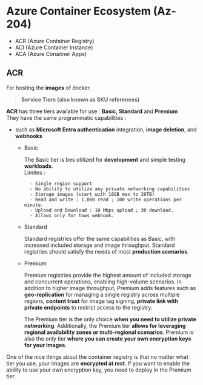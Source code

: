 # Azure Container Ecosystem (Az-204)

- ACR (Azure Container Registry)
- ACI (Azure Container Instance)
- ACA (Azure Conaitner Apps)

## ACR

For hosting the **images** of docker.

> **Service Tiers (also known as SKU references)**

**ACR** has three tiers available for use : **Basic, Standard** and **Premium**\
They have the same programmatic capabilities :
- such as **Microsoft Entra authentication** integration, **image deletion**, and **webhooks**

    - Basic

        The Basic tier is bes utilized for **development** and simple testing **workloads**.\
        Limites :

            - Single region support
            - No ability to utilize any private networking capabilities
            - Storage images (start with 10GB max to 20TB)
            - Read and write : 1,000 read ; 100 write operations per minute.
            - Upload and Download : 10 Mbps upload ; 30 download.
            - Allows only for tows webhook.

    - Standard

        Standard registries offer the same capabilities as Basic, with increased included storage and image throughput. Standard registries should satisfy the needs of most **production scenarios**.
    
    - Premium

        Premium registries provide the highest amount of included storage and concurrent operations, enabling high-volume scenarios. In addition to higher image throughput, Premium adds features such as **geo-replication** for managing a single registry across multiple regions, **content trust** for image tag signing, **private link with private endpoints** to restrict access to the registry.

        The Premium tier is the only choice **when you need to utilize private networking**. Additionally, the Premium tier **allows for leveraging regional availability zones or multi-regional scenarios**. Premium is also the only tier **where you can create your own encryption keys for your images**.

One of the nice things about the container registry is that no matter 
what tier you use, your images are **encrypted at rest**. If you want to enable 
the ability to use your own encryption key, you need to deploy in the 
Premium tier.